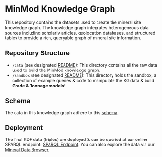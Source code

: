 # MinMod Knowledge Graph

This repository contains the datasets used to create the mineral site knowledge graph. The knowledge graph integrates heterogeneous data sources including scholarly articles, geolocation databases, and structured tables to provide a rich, queryable graph of mineral site information.

## Repository Structure

- `/data` (see designated [README](https://github.com/DARPA-CRITICALMAAS/ta2-minmod-data/tree/main/data#readme)): This directory contains all the raw data used to build the MinMod knowledge graph.
- `/sandbox` (see designated [README](https://github.com/DARPA-CRITICALMAAS/ta2-minmod-data/tree/main/sandbox#readme)): This directory holds the sandbox, a collection of example queries & code to manipulate the KG data & build **Grade & Tonnage models**!

## Schema

The data in this knowledge graph adhere to this [schema](https://github.com/DARPA-CRITICALMAAS/schemas/blob/main/ta2/README.md).

## Deployment

The final RDF data (triples) are deployed & can be queried at our online SPARQL endpoint: [SPARQL Endpoint](https://minmod.isi.edu/sparql). You can also explore the data via our [Mineral Data Browser](https://minmod.isi.edu/).